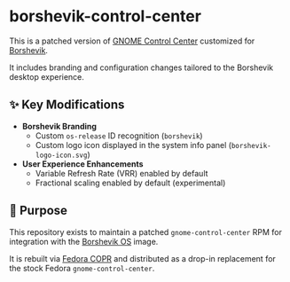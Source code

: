 # borshevik-control-center

This is a patched version of [GNOME Control Center](https://gitlab.gnome.org/GNOME/gnome-control-center) customized for [Borshevik](https://github.com/komorebithrowsatable/komorebi-os).

It includes branding and configuration changes tailored to the Borshevik desktop experience.

## ✨ Key Modifications

- **Borshevik Branding**
  - Custom `os-release` ID recognition (`borshevik`)
  - Custom logo icon displayed in the system info panel (`borshevik-logo-icon.svg`)
- **User Experience Enhancements**
  - Variable Refresh Rate (VRR) enabled by default
  - Fractional scaling enabled by default (experimental)

## 🎯 Purpose

This repository exists to maintain a patched `gnome-control-center` RPM for integration with the [Borshevik OS](https://github.com/komorebithrowsatable/komorebi-os) image.

It is rebuilt via [Fedora COPR](https://copr.fedorainfracloud.org) and distributed as a drop-in replacement for the stock Fedora `gnome-control-center`.
